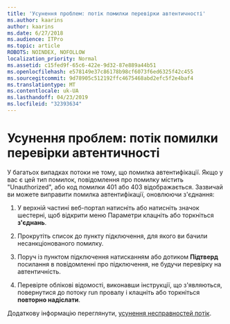 ```yaml
---
title: 'Усунення проблем: потік помилки перевірки автентичності'
ms.author: kaarins
author: kaarins
ms.date: 6/27/2018
ms.audience: ITPro
ms.topic: article
ROBOTS: NOINDEX, NOFOLLOW
localization_priority: Normal
ms.assetid: c15fed9f-65c6-422e-9d32-87e889a44b51
ms.openlocfilehash: e578149e37c86178b98cf6073f6ed6325f42c455
ms.sourcegitcommit: 9d78905c512192ffc4675468abd2efc5f2e4baf4
ms.translationtype: MT
ms.contentlocale: uk-UA
ms.lasthandoff: 04/23/2019
ms.locfileid: "32393634"
---
```

# <a name="troubleshoot-flow-authentication-errors"></a>Усунення проблем: потік помилки перевірки автентичності

У багатьох випадках потоки не тому, що помилка автентифікації. Якщо у вас є цей тип помилок, повідомлення про помилку містить "Unauthorized", або код помилки 401 або 403 відображається. Зазвичай ви можете виправити помилка автентифікації, оновлюючи з'єднання:
  
1. У верхній частині веб-портал натисніть або натисніть значок шестерні, щоб відкрити меню Параметри клацніть або торкніться **з'єднань**.
    
2. Прокрутіть список до пункту підключення, для якого ви бачили несанкціонованого помилку.
    
3. Поруч із пунктом підключення натисканням або дотиком **Підтверд** посилання в повідомленні про підключення, не будучи перевірку на автентичність. 
    
4. Перевірте облікові відомості, виконавши інструкції, що з'являються, повернутися до потоку run провалу і клацніть або торкніться **повторно надіслати**.
    
Додаткову інформацію переглянути, [усунення несправностей потік](https://go.microsoft.com/fwlink/?linkid=872110).
  

